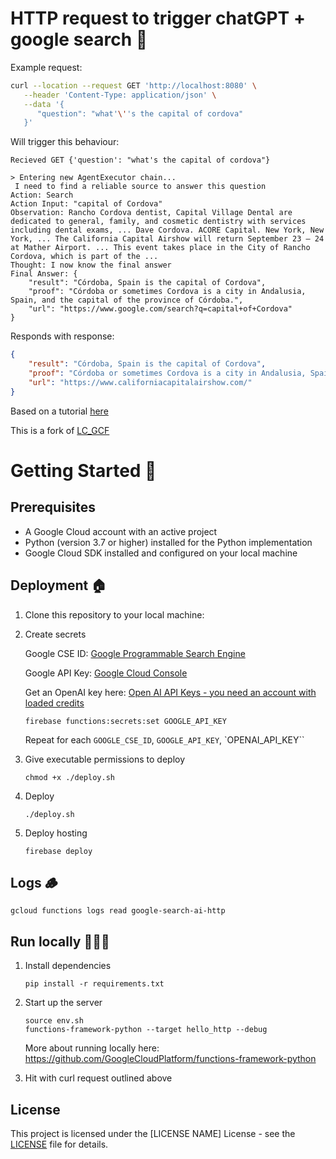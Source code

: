 # HTTP request to trigger chatGPT + google search 🚀

Example request:

```sh
curl --location --request GET 'http://localhost:8080' \
   --header 'Content-Type: application/json' \
   --data '{
      "question": "what'\''s the capital of cordova"
   }'
```

Will trigger this behaviour:

```
Recieved GET {'question': "what's the capital of cordova"}

> Entering new AgentExecutor chain...
 I need to find a reliable source to answer this question
Action: Search
Action Input: "capital of Cordova"
Observation: Rancho Cordova dentist, Capital Village Dental are dedicated to general, family, and cosmetic dentistry with services including dental exams, ... Dave Cordova. ACORE Capital. New York, New York, ... The California Capital Airshow will return September 23 – 24 at Mather Airport. ... This event takes place in the City of Rancho Cordova, which is part of the ...
Thought: I now know the final answer
Final Answer: {
    "result": "Córdoba, Spain is the capital of Cordova",
    "proof": "Córdoba or sometimes Cordova is a city in Andalusia, Spain, and the capital of the province of Córdoba.",
    "url": "https://www.google.com/search?q=capital+of+Cordova"
}
```

Responds with response:

```json
{
    "result": "Córdoba, Spain is the capital of Cordova",
    "proof": "Córdoba or sometimes Cordova is a city in Andalusia, Spain, and the capital of the province of Córdoba.",
    "url": "https://www.californiacapitalairshow.com/"
}
```

Based on a tutorial [here](https://medium.com/@zps270/a-comprehensive-guide-to-using-langchain-js-and-google-cloud-functions-for-ai-applications-426e0e83f0e6)

This is a fork of [LC_GCF](https://github.com/kulaone/LC_GCF)

# Getting Started 🧾

## Prerequisites

-   A Google Cloud account with an active project
-   Python (version 3.7 or higher) installed for the Python implementation
-   Google Cloud SDK installed and configured on your local machine

## Deployment 🏠

1. Clone this repository to your local machine:

2. Create secrets

    Google CSE ID: [Google Programmable Search Engine](https://programmablesearchengine.google.com/controlpanel/all)

    Google API Key: [Google Cloud Console](https://console.cloud.google.com/apis/credentials)

    Get an OpenAI key here: [Open AI API Keys - you need an account with loaded credits](https://platform.openai.com/account/api-keys)

    ```
    firebase functions:secrets:set GOOGLE_API_KEY
    ```

    Repeat for each `GOOGLE_CSE_ID`, `GOOGLE_API_KEY`, `OPENAI_API_KEY``

3. Give executable permissions to deploy

    ```
    chmod +x ./deploy.sh
    ```

4. Deploy

    ```
    ./deploy.sh
    ```

5. Deploy hosting

    ```
    firebase deploy
    ```

## Logs 🪵

```
gcloud functions logs read google-search-ai-http
```

## Run locally 👩🏻‍💻

1. Install dependencies

    ```
    pip install -r requirements.txt
    ```

2. Start up the server

    ```
    source env.sh
    functions-framework-python --target hello_http --debug
    ```

    More about running locally here: https://github.com/GoogleCloudPlatform/functions-framework-python

3. Hit with curl request outlined above

## License

This project is licensed under the [LICENSE NAME] License - see the [LICENSE](LICENSE) file for details.
